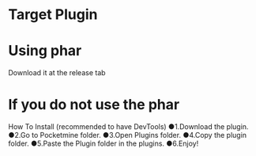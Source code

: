 # Target Plugin

# Using phar
Download it at the release tab

# If you do not use the phar
How To Install (recommended to have DevTools)
●1.Download the plugin.
●2.Go to Pocketmine folder.
●3.Open Plugins folder.
●4.Copy the plugin folder.
●5.Paste the Plugin folder in the plugins.
●6.Enjoy!
